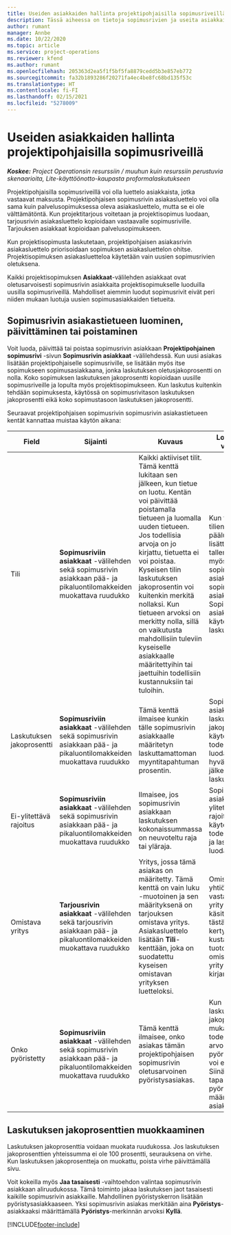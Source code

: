 ```yaml
---
title: Useiden asiakkaiden hallinta projektipohjaisilla sopimusriveillä
description: Tässä aiheessa on tietoja sopimusrivien ja useita asiakkaita sisältävien sopimusten käyttämisestä.
author: rumant
manager: Annbe
ms.date: 10/22/2020
ms.topic: article
ms.service: project-operations
ms.reviewer: kfend
ms.author: rumant
ms.openlocfilehash: 205363d2ea5f1f5bf5fa8879cedd5b3e857eb772
ms.sourcegitcommit: fa32b1893286f20271fa4ec4be8fc68bd135f53c
ms.translationtype: HT
ms.contentlocale: fi-FI
ms.lasthandoff: 02/15/2021
ms.locfileid: "5278009"
---
```

# <a name="manage-multiple-customers-on-project-based-contract-lines"></a>Useiden asiakkaiden hallinta projektipohjaisilla sopimusriveillä

_**Koskee:** Project Operationsin resurssiin / muuhun kuin resurssiin perustuvia skenaarioita, Lite-käyttöönotto-kaupasta proformalaskutukseen_

Projektipohjaisilla sopimusriveillä voi olla luettelo asiakkaista, jotka vastaavat maksusta. Projektipohjaisen sopimusrivin asiakasluettelo voi olla sama kuin palvelusopimuksessa oleva asiakasluettelo, mutta se ei ole välttämätöntä. Kun projektitarjous voitetaan ja projektisopimus luodaan, tarjousrivin asiakasluettelo kopioidaan vastaavalle sopimusriville. Tarjouksen asiakkaat kopioidaan palvelusopimukseen.

Kun projektisopimusta laskutetaan, projektipohjaisen asiakasrivin asiakasluettelo priorisoidaan sopimuksen asiakasluettelon ohitse. Projektisopimuksen asiakasluetteloa käytetään vain uusien sopimusrivien oletuksena.

Kaikki projektisopimuksen **Asiakkaat**-välilehden asiakkaat ovat oletusarvoisesti sopimusrivin asiakkaita projektisopimukselle luoduilla uusilla sopimusriveillä. Mahdolliset aiemmin luodut sopimusrivit eivät peri niiden mukaan luotuja uusien sopimusasiakkaiden tietueita.

## <a name="create-update-or-delete-a-contract-line-customer-record"></a>Sopimusrivin asiakastietueen luominen, päivittäminen tai poistaminen

Voit luoda, päivittää tai poistaa sopimusrivin asiakkaan **Projektipohjainen sopimusrivi** -sivun **Sopimusrivin asiakkaat** -välilehdessä. Kun uusi asiakas lisätään projektipohjaiselle sopimusriville, se lisätään myös itse sopimukseen sopimusasiakkaana, jonka laskutuksen oletusjakoprosentti on nolla. Koko sopimuksen laskutuksen jakoprosentti kopioidaan uusille sopimusriveille ja lopulta myös projektisopimukseen. Kun laskutus kuitenkin tehdään sopimuksesta, käytössä on sopimusrivitason laskutuksen jakoprosentti eikä koko sopimustasoon laskutuksen jakoprosentti. 

Seuraavat projektipohjaisen sopimusrivin sopimusrivin asiakastietueen kentät kannattaa muistaa käytön aikana:

| Field | Sijainti | Kuvaus | Loppupään vaikutus |
| --- | --- | --- | --- |
| Tili | **Sopimusriviin asiakkaat** -välilehden sekä sopimusrivin asiakkaan pää- ja pikaluontilomakkeiden muokattava ruudukko | Kaikki aktiiviset tilit. Tämä kenttä lukitaan sen jälkeen, kun tietue on luotu. Kentän voi päivittää poistamalla tietueen ja luomalla uuden tietueen. Jos todellisia arvoja on jo kirjattu, tietuetta ei voi poistaa. Kyseisen tilin laskutuksen jakoprosentin voi kuitenkin merkitä nollaksi. Kun tietueen arvoksi on merkitty nolla, sillä on vaikutusta mahdollisiin tuleviin kyseiselle asiakkaalle määritettyihin tai jaettuihin todellisiin kustannuksiin tai tuloihin. | Kun tili valitaan tilien pääluettelossa lisättäväksi tai tallennettavaksi, myös sopimusrivin asiakas lisätään sopimuksen asiakkaana. Sopimusrivin asiakkaita käytetään, kun laskuja luodaan. |
| Laskutuksen jakoprosentti | **Sopimusriviin asiakkaat** -välilehden sekä sopimusrivin asiakkaan pää- ja pikaluontilomakkeiden muokattava ruudukko | Tämä kenttä ilmaisee kunkin tälle sopimusrivin asiakkaalle määritetyn laskuttamattoman myyntitapahtuman prosentin. | Sopimusrivin asiakkaita ja laskutuksen jakoprosentteja käytetään, kun todelliset arvot luodaan hyväksynnän jälkeen ja kun lasku luodaan. |
| Ei-ylitettävä rajoitus | **Sopimusriviin asiakkaat** -välilehden sekä sopimusrivin asiakkaan pää- ja pikaluontilomakkeiden muokattava ruudukko | Ilmaisee, jos sopimusrivin asiakkaan laskutuksen kokonaissummassa on neuvoteltu raja tai yläraja. | Sopimusrivin asiakkaan ei-ylitettävää rajoitusta käytetään, kun todelliset arvot ja laskut luodaan. |
| Omistava yritys | **Tarjousrivin asiakkaat** -välilehden sekä tarjousrivin asiakkaan pää- ja pikaluontilomakkeiden muokattava ruudukko | Yritys, jossa tämä asiakas on määritetty. Tämä kenttä on vain luku -muotoinen ja sen määrityksenä on tarjouksen omistava yritys. Asiakasluettelo lisätään **Tili**-kenttään, joka on suodatettu kyseisen omistavan yrityksen luetteloksi. | Omistavan yhtiön käsite vastaa yrityksen käsitettä. Kaikki tästä projektista kertyvät kustannukset ja tuotot kirjataan omistavalle yrityksen kirjanpitoon. |
| Onko pyöristetty | **Sopimusriviin asiakkaat** -välilehden sekä sopimusrivin asiakkaan pää- ja pikaluontilomakkeiden muokattava ruudukko | Tämä kenttä ilmaisee, onko asiakas tämän projektipohjaisen sopimusrivin oletusarvoinen pyöristysasiakas. | Kun luot laskutuksen jakoprosentin mukaisen todellisen arvon, pyöristyseroja voi esiintyä. Siinä tapauksessa pyöristyserot määritetään asiakkaalle. |

## <a name="edit-billing-split-percentages"></a>Laskutuksen jakoprosenttien muokkaaminen

Laskutuksen jakoprosenttia voidaan muokata ruudukossa. Jos laskutuksen jakoprosenttien yhteissumma ei ole 100 prosentti, seurauksena on virhe. Kun laskutuksen jakoprosentteja on muokattu, poista virhe päivittämällä sivu.

Voit kokeilla myös **Jaa tasaisesti** -vaihtoehdon valintaa sopimusrivin asiakkaan aliruudukossa. Tämä toiminto jakaa laskutuksen jaot tasaisesti kaikille sopimusrivin asiakkaille. Mahdollinen pyöristyskerron lisätään pyöristysasiakkaaseen. Yksi sopimusrivin asiakas merkitään aina **Pyöristys**-asiakkaaksi määrittämällä **Pyöristys**-merkinnän arvoksi **Kyllä**.


[!INCLUDE[footer-include](../includes/footer-banner.md)]